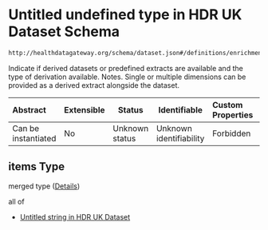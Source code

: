 # Untitled undefined type in HDR UK Dataset Schema

```txt
http://healthdatagateway.org/schema/dataset.json#/definitions/enrichmentLinkage/properties/derivation/items
```

Indicate if derived datasets or predefined extracts are available and the type of derivation available. Notes. Single or multiple dimensions can be provided as a derived extract alongside the dataset.


| Abstract            | Extensible | Status         | Identifiable            | Custom Properties | Additional Properties | Access Restrictions | Defined In                                                                 |
| :------------------ | ---------- | -------------- | ----------------------- | :---------------- | --------------------- | ------------------- | -------------------------------------------------------------------------- |
| Can be instantiated | No         | Unknown status | Unknown identifiability | Forbidden         | Allowed               | none                | [dataset.schema.json\*](../out/dataset.schema.json "open original schema") |

## items Type

merged type ([Details](dataset-definitions-enrichmentlinkage-properties-derivations-items.md))

all of

-   [Untitled string in HDR UK Dataset](dataset-definitions-abstract.md "check type definition")
